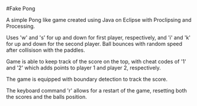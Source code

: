 #Fake Pong

A simple Pong like game created using Java on Eclipse with Proclipsing and Processing. 

Uses 'w' and 's' for up and down for first player, respectively, and 'i' and 'k' for up and down for the second player. Ball bounces with random speed after collisison with the paddles.

Game is able to keep track of the score on the top, with cheat codes of '1' and '2' which adds points to player 1 and player 2, respectively. 

The game is equipped with boundary detection to track the score.

The keyboard command 'r' allows for a restart of the game, resetting both the scores and the balls position.
